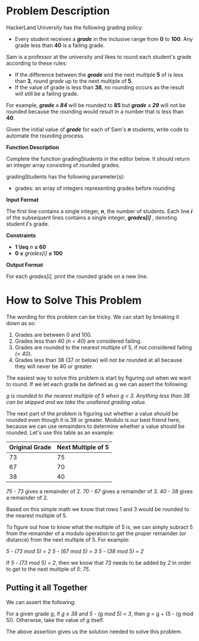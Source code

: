 # Problem Description
HackerLand University has the following grading policy:

- Every student receives a <i><b>grade</b></i> in the inclusive range from <b>0</b> to <b>100</b>. Any grade less than <b>40</b> is a failing grade.

Sam is a professor at the university and likes to round each student's grade according to these rules:

- If the difference between the <i><b>grade</b></i> and the next multiple <b>5</b> of is less than <b>3</b>, round <i>grade</i> up to the next multiple of <b>5</b>.
- If the value of grade is less than <b>38</b>, no rounding occurs as the result will still be a failing grade.

For example, <i><b>grade = 84</b></i> will be rounded to <b>85</b> but <i><b>grade = 29</b></i> will not be rounded because the rounding would result in a number that is less than <b>40</b>.

Given the initial value of <i><b>grade</b></i> for each of Sam's <i><b>n</b></i> students, write code to automate the rounding process.

<b>Function Description</b>

Complete the function gradingStudents in the editor below. It should return an integer array consisting of rounded grades.

gradingStudents has the following parameter(s):

- grades: an array of integers representing grades before rounding

<b>Input Format</b>

The first line contains a single integer, <i><b>n</b></i>, the number of students.
Each line <i><b>i</b></i> of the subsequent lines contains a single integer, <b><i>grades[i]</i></b> , denoting student <i><b>i</b></i>'s grade.

<b>Constraints</b>
- <b>1 \leq</b> <i>n</i> <b>$\leq$ 60</b>
- <b>0 $\leq$</b> <i>grades[i]</i> <b>$\leq$ 100</b>

<b>Output Format</b>

For each <i>grades[i]</i>, print the rounded grade on a new line.

# How to Solve This Problem
The wording for this problem can be tricky. We can start by breaking it down as so:

1. Grades are between 0 and 100.
2. Grades less than 40 <i>(n $\lt$ 40)</i> are considered failing.
3. Grades are rounded to the nearest multiple of 5, if not considered failing <i>($\lt$ 40)</i>.
4. Grades less than 38 (37 or below) will not be rounded at all because they will never be 40 or greater.

The easiest way to solve this problem is start by figuring out when we want to round. If we let each grade be defined as g we can assert the following:

<i>g is rounded to the nearest multiple of 5 when g $\lt$ 3. Anything less than 38 can be skipped and we take the unaltered grading value.</i>

The next part of the problem is figuring out whether a value <i>should</i> be rounded even though it is 38 or greater. Modulo is our best friend here, because we can use remainders to determine whether a value should be rounded. Let's use this table as an example:

|Original Grade| Next Multiple of 5|
|--------------|-------------------|
|73            |75                 |
|67            |70                 |
|38            |40                 |

<i>75 - 73</i> gives a remainder of 2.
<i>70 - 67</i> gives a remainder of 3.
<i>40 - 38</i> gives a remainder of 2.

Based on this simple math we know that rows 1 and 3 would be rounded to the nearest multiple of 5.

To figure out how to know what the multiple of 5 is, we can simply subract 5 from the remainder of a modulo operation to get the proper remainder (or distance) from the next multiple of 5. For example:

<i>5 - (73 mod 5) = 2</i>
<i>5 - (67 mod 5) = 3</i>
<i>5 - (38 mod 5) = 2</i>

If <i>5 - (73 mod 5) = 2</i>, then we know that <i>73</i> needs to be added by <i>2</i> in order to get to the next multiple of <i>5</i>: <i>75</i>.

## Putting it all Together
We can assert the following:

For a given grade <i>g</i>, if <i>g $\geq$ 38</i> and <i>5 - (g mod 5) $\lt$ 3</i>, then <i>g</i> = g + (5 - (g mod 5)). Otherwise, take the value of <i>g</i> itself.

The above assertion gives us the solution needed to solve this problem.
